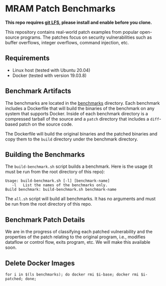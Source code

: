 # MRAM Patch Benchmarks

**This repo requires [git LFS](https://git-lfs.github.com/), please install and enable before you clone.**

This repository contains real-world patch examples from popular
open-source programs.  The patches focus on security vulnerabilities
such as buffer overflows, integer overflows, command injection, etc.

## Requirements

* Linux host (tested with Ubuntu 20.04)
* Docker (tested with version 19.03.8)

## Benchmark Artifacts

The benchmarks are located in the [benchmarks](./benchmarks)
directory.  Each benchmark includes a Dockerfile that will build the
binaries of the benchmark on any system that supports Docker.  Inside
of each benchmark directory is a compressed tarball of the source and
a `patch` directory that includes a `diff`-based patch on the source
code.

The Dockerfile will build the original binaries and the patched
binaries and copy them to the `build` directory under the benchmark
directory.

## Building the Benchmarks

The `build-benchmark.sh` script builds a benchmark.  Here is the usage
(it must be run from the root directory of this repo):

```
Usage: build-benchmark.sh [-l] [benchmark-name]
   -l   List the names of the benchmarks only.
Build benchmark: build-benchmark.sh benchmark-name
```

The `all.sh` script will build all benchmarks.  It has no arguments
and must be run from the root directory of this repo.

## Benchmark Patch Details

We are in the progress of classifying each patched vulnerability and
the properties of the patch relating to the original program, i.e.,
modifies dataflow or control flow, exits program, etc.  We will make
this available soon.

## Delete Docker Images

```
for i in $(ls benchmarks); do docker rmi $i-base; docker rmi $i-patched; done;
```